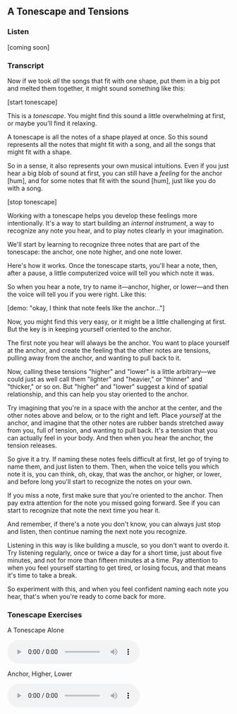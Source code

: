 ## A Tonescape and Tensions



### Listen



[coming soon]




### Transcript

Now if we took *all* the songs that fit with one shape, put them in a big pot and melted them together, it might sound something like this:

[start tonescape]

This is a *tonescape*. You might find this sound a little overwhelming at first, or maybe you'll find it relaxing.

A tonescape is all the notes of a shape played at once. So this sound represents all the notes that might fit with a song, and all the songs that might fit with a shape.

So in a sense, it also represents your own musical intuitions. Even if you just hear a big blob of sound at first, you can still have a *feeling* for the anchor [hum], and for some notes that fit with the sound [hum], just like you do with a song.

[stop tonescape]

Working with a tonescape helps you develop these feelings more intentionally. It's a way to start building an *internal instrument*, a way to recognize any note you hear, and to play notes clearly in your imagination.

We'll start by learning to recognize three notes that are part of the tonescape: the anchor, one note higher, and one note lower.

Here's how it works. Once the tonescape starts, you'll hear a note, then, after a pause, a little computerized voice will tell you which note it was. 

So when you hear a note, try to name it&mdash;anchor, higher, or lower&mdash;and then the voice will tell you if you were right. Like this:

 [demo: "okay, I think that note feels like the anchor..."] 

Now, you might find this very easy, or it might be a little challenging at first. But the key is in keeping yourself oriented to the anchor. 

The first note you hear will always be the anchor. You want to place yourself at the anchor, and create the feeling that the other notes are tensions, pulling away from the anchor, and wanting to pull back to it.

Now, calling these tensions "higher" and "lower" is a little arbitrary&mdash;we could just as well call them "lighter" and "heavier," or "thinner" and "thicker," or so on. But "higher" and "lower" suggest a kind of spatial relationship, and this can help you stay oriented to the anchor.

Try imagining that you're in a space with the anchor at the center, and the other notes above and below, or to the right and left. Place *yourself* at the anchor, and imagine that the other notes are rubber bands stretched away from you, full of tension, and wanting to pull back. It's a tension that you can actually feel in your body. And then when you hear the anchor, the tension releases.

So give it a try. If naming these notes feels difficult at first, let go of trying to name them, and just listen to them. Then, when the voice tells you which note it is, you can think, oh, okay, that was the anchor, or higher, or lower, and before long you'll start to recognize the notes on your own.

If you miss a note, first make sure that you're oriented to the anchor. Then pay extra attention for the note you missed going forward. See if you can start to recognize that note the next time you hear it. 

And remember, if there's a note you don't know, you can always just stop and listen, then continue naming the next note you recognize.

Listening in this way is like building a muscle, so you don't want to overdo it. Try listening regularly, once or twice a day for a short time, just about five minutes, and not for more than fifteen minutes at a time. Pay attention to when you feel yourself starting to get tired, or losing focus, and that means it's time to take a break.

So experiment with this, and when you feel confident naming each note you hear, that's when you're ready to come back for more.



### Tonescape Exercises

A Tonescape Alone

<audio
    controls
    src="../media/tonescapes_0.mp3">
        <a href="../media/tonescapes_0.mp3"></a>
</audio>


Anchor, Higher, Lower

<audio
    controls
    src="../media/tonescapes_1.mp3">
        <a href="../media/tonescapes_1.mp3"></a>
</audio>
